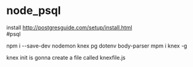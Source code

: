 # node_psql


install http://postgresguide.com/setup/install.html  
#psql  

npm i --save-dev nodemon knex pg dotenv body-parser
mpm i knex -g  

knex init is gonna create a file called knexfile.js  

